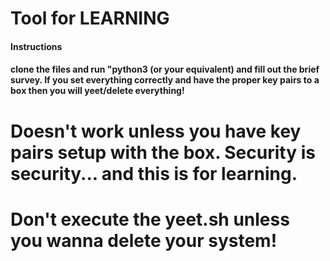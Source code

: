 <h1>Tool for LEARNING</h1>

<h4>Instructions<h4>
<p>
clone the files and run "python3 (or your equivalent) and fill out the brief survey.
If you set everything correctly and have the proper key pairs to a box then you will
yeet/delete everything!
</p>

<h1>Doesn't work unless you have key pairs setup with the box. 
Security is security... and this is for learning.</h1>

<h1>Don't execute the yeet.sh unless you wanna delete your system!</h1>
